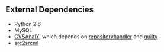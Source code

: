 
External Dependencies
---------------------
* Python 2.6
* MySQL
* [CVSAnalY](https://github.com/SoftwareIntrospectionLab/cvsanaly/tree/develop), which depends on [repositoryhandler](https://github.com/SoftwareIntrospectionLab/repositoryhandler/tree/develop) and [guilty](https://github.com/SoftwareIntrospectionLab/guilty)
* [src2srcml](http://www.sdml.info/projects/srcml/trunk/) 